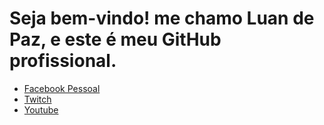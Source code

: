 
<div class="cabeçalho">
  <h1 class="w1">Seja bem-vindo! me chamo Luan de Paz, e este é meu GitHub profissional.</h1>
  
 <aside>
   <ul>
     <li><a href="https://m.facebook.com/LuandepazZz">Facebook Pessoal</a></li>
     <li><a href="http://twitch.tv/dorminhaa">Twitch</a></li>
      <li><a href="https://www.youtube.com/channel/UCBdOUKi5Im2zTri0L3Y42Tw">Youtube</a></li>
   </ul>
 </aside>
</div>

<div class="gitstats">
  <img src="https://github.com/anuraghazra/github-readme-stats.git" alt="">
</div>

